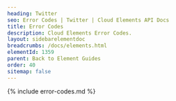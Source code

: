 ```yaml
---
heading: Twitter
seo: Error Codes | Twitter | Cloud Elements API Docs
title: Error Codes
description: Cloud Elements Error Codes.
layout: sidebarelementdoc
breadcrumbs: /docs/elements.html
elementId: 1359
parent: Back to Element Guides
order: 40
sitemap: false
---
```


{% include error-codes.md %}
